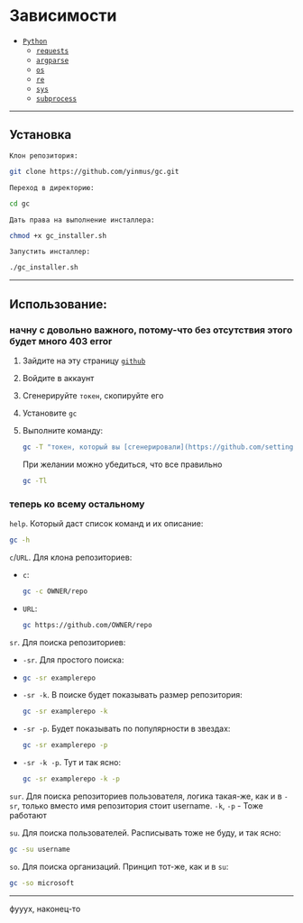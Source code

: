 
# Зависимости

- [`Python`](https://python.org)
  - [`requests`](https://pypi.org/project/requests/)
  - [`argparse`](https://docs.python.org/3/library/argparse.html)
  - [`os`](https://docs.python.org/3/library/os.html)
  - [`re`](https://docs.python.org/3/library/re.html)
  - [`sys`](https://docs.python.org/3/library/sys.html)
  - [`subprocess`](https://docs.python.org/3/library/subprocess.html)
 

___

## Установка

`Клон репозитория:`
```bash
git clone https://github.com/yinmus/gc.git
```

`Переход в директорию:`

```bash
cd gc
```

`Дать права на выполнение инсталлера:`

```bash
chmod +x gc_installer.sh
```

`Запустить инсталлер:`

```bash
./gc_installer.sh
```
___

## Использование:

### начну с довольно важного, потому-что без отсутствия этого будет много 403 error

 1. Зайдите на эту страницу [`github`](https://github.com/settings/tokens)
 2. Войдите в аккаунт
 3. Сгенерируйте `токен`, скопируйте его
 4. Установите `gc`
 5. Выполните команду:

     ```bash
     gc -T "токен, который вы [сгенерировали](https://github.com/settings/tokens)"
     ```
     При желании можно убедиться, что все правильно
     ```bash
     gc -Tl
     ```

### теперь ко всему остальному

`help`. Который даст список команд и их описание:
```bash
gc -h
```
`c`/`URL`. Для клона репозиториев:

- `c`:
 
  ```bash
  gc -c OWNER/repo  
  ```
- `URL`:
 
  ```bash
  gc https://github.com/OWNER/repo
  ```
`sr`. Для поиска репозиториев:

- `-sr`. Для простого поиска:
- 
  ```bash
  gc -sr examplerepo
  ```
- `-sr -k`. В поиске будет показывать размер репозитория:
 
  ```bash
  gc -sr examplerepo -k
  ```
- `-sr -p`. Будет показывать по популярности в звездах:
  
  ```bash
  gc -sr examplerepo -p
  ```
- `-sr -k -p`. Тут и так ясно:
  
  ```bash
  gc -sr examplerepo -k -p
  ```

`sur`. Для поиска репозиториев пользователя, логика такая-же, как и в `-sr`, только вместо имя репозитория стоит username. `-k`, `-p` - Тоже работают

`su`. Для поиска пользователей. Расписывать тоже не буду, и так ясно:

```bash
gc -su username
```

`so`. Для поиска организаций. Принцип тот-же, как и в `su`:

```bash
gc -so microsoft 
```
___
фууух, наконец-то 

